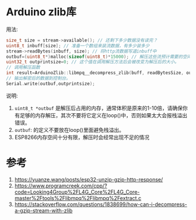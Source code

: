 # Arduino zlib库

用法:

```cpp
size_t size = stream->available(); // 还剩下多少数据没有读完？
uint8_t inbuff[size]; // 准备一个数组来装流数据，有多少装多少
stream->readBytes(inbuff, size); // 将http流数据写道inbuff中
outbuf=(uint8_t*)malloc(sizeof(uint8_t)*15000); // 解压这些流预计需要的空间大小，这里很难估算。
uint32_t outprintsize=0; // 这个值在调用解压方法后会被改变为解压后的大小。
// 调用解压函数
int result=ArduinoZlib::libmpq__decompress_zlib(buff, readBytesSize, outbuf, 15000,outprintsize);
// 输出解密后的数据到控制台。
Serial.write(outbuf,outprintsize);
```
说明:
1. `uint8_t *outbuf` 是解压后占用的内存，通常体积是原来的1-10倍，请确保你有足够的内存解压，其次不要将它定义在loop()中，否则如果太大会报栈溢出错误。
2. `outbuf`: 的定义不要放在loop()里面避免栈溢出。
3. ESP8266内存空间十分有限，解压时会经常出现不足的情况

# 参考
1. https://yuanze.wang/posts/esp32-unzip-gzip-http-response/
2. https://www.programcreek.com/cpp/?code=Looking4Group%2FL4G_Core%2FL4G_Core-master%2Ftools%2Flibmpq%2Flibmpq%2Fextract.c
3. https://stackoverflow.com/questions/1838699/how-can-i-decompress-a-gzip-stream-with-zlib


